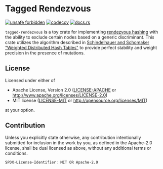 # Tagged Rendezvous

[![unsafe forbidden][unsafe-svg]][unsafe-url] [![codecov][cov-svg]][cov-url] [![docs.rs][docs-svg]][docs-url]

[unsafe-svg]: https://img.shields.io/badge/unsafe-forbidden-success.svg
[unsafe-url]: https://github.com/rust-secure-code/safety-dance
[cov-svg]: https://codecov.io/gh/edward-shen/tagged-rendezvous/branch/master/graph/badge.svg?token=GI53X8LB0R
[cov-url]: https://codecov.io/gh/edward-shen/tagged-rendezvous
[docs-svg]: https://img.shields.io/docsrs/tagged-rendezvous
[docs-url]: https://docs.rs/tagged-rendezvous

`tagged-rendezvous` is a toy crate for implementing [rendezvous hashing] with
the ability to exclude certain nodes based on a generic discriminant. This
crate utilizes the algorithm described in
[Schindelhauer and Schomaker "Weighted Distributed Hash Tables"][paper] to
provide perfect stability and weight precision in the presence of mutations.

[rendezvous hashing]: https://en.wikipedia.org/wiki/Rendezvous_hashing
[paper]: https://citeseerx.ist.psu.edu/viewdoc/summary?doi=10.1.1.414.9353

## License

Licensed under either of

 * Apache License, Version 2.0
   ([LICENSE-APACHE](LICENSE-APACHE) or http://www.apache.org/licenses/LICENSE-2.0)
 * MIT license
   ([LICENSE-MIT](LICENSE-MIT) or http://opensource.org/licenses/MIT)

at your option.

## Contribution

Unless you explicitly state otherwise, any contribution intentionally submitted
for inclusion in the work by you, as defined in the Apache-2.0 license, shall be
dual licensed as above, without any additional terms or conditions.

`SPDX-License-Identifier: MIT OR Apache-2.0`